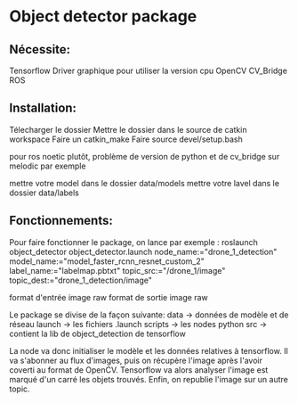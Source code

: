 # Object detector package

## Nécessite:

Tensorflow
Driver graphique pour utiliser la version cpu
OpenCV
CV_Bridge
ROS

## Installation:

Télecharger le dossier
Mettre le dossier dans le source de catkin workspace
Faire un catkin_make
Faire source devel/setup.bash

pour ros noetic plutôt, problème de version de python et de cv_bridge sur melodic par exemple

mettre votre model dans le dossier data/models
mettre votre lavel dans le dossier data/labels

## Fonctionnements:

Pour faire fonctionner le package, on lance par exemple :
roslaunch object_detector object_detector.launch node_name:="drone_1_detection" model_name:="model_faster_rcnn_resnet_custom_2" label_name:="labelmap.pbtxt" topic_src:="/drone_1/image" topic_dest:="drone_1_detection/image"

format d'entrée image raw
format de sortie image raw

Le package se divise de la façon suivante:
data -> données de modèle et de réseau
launch -> les fichiers .launch
scripts -> les nodes python
src -> contient la lib de object_detection de tensorflow

La node va donc initialiser le modèle et les données relatives à tensorflow.
Il va s'abonner au flux d'images, puis on récupère l'image après l'avoir coverti au format de OpenCV.
Tensorflow va alors analyser l'image est marqué d'un carré les objets trouvés.
Enfin, on republie l'image sur un autre topic.
